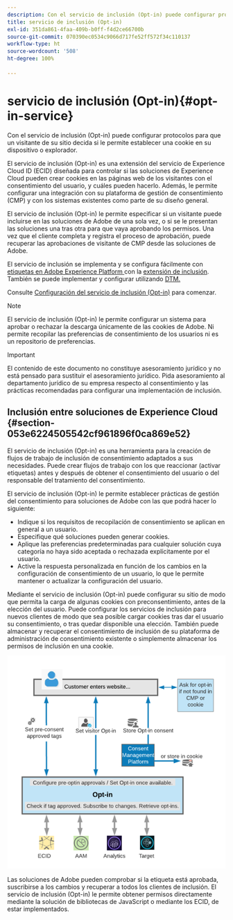 ```yaml
---
description: Con el servicio de inclusión (Opt-in) puede configurar protocolos para que un visitante de su sitio decida si le permite establecer una cookie en su dispositivo o navegador.
title: servicio de inclusión (Opt-in)
exl-id: 351da861-4faa-409b-b0ff-f4d2ce66700b
source-git-commit: 070390ec0534c9066d717fe52ff572f34c110137
workflow-type: ht
source-wordcount: '508'
ht-degree: 100%

---
```


# servicio de inclusión (Opt-in){#opt-in-service}

Con el servicio de inclusión (Opt-in) puede configurar protocolos para que un visitante de su sitio decida si le permite establecer una cookie en su dispositivo o explorador.

El servicio de inclusión (Opt-in) es una extensión del servicio de Experience Cloud ID (ECID) diseñada para controlar si las soluciones de Experience Cloud pueden crear cookies en las páginas web de los visitantes con el consentimiento del usuario, y cuáles pueden hacerlo. Además, le permite configurar una integración con su plataforma de gestión de consentimiento (CMP) y con los sistemas existentes como parte de su diseño general.

El servicio de inclusión (Opt-in) le permite especificar si un visitante puede incluirse en las soluciones de Adobe de una sola vez, o si se le presentan las soluciones una tras otra para que vaya aprobando los permisos. Una vez que el cliente completa y registra el proceso de aprobación, puede recuperar las aprobaciones de visitante de CMP desde las soluciones de Adobe.

El servicio de inclusión se implementa y se configura fácilmente con [etiquetas en Adobe Experience Platform ](https://experienceleague.adobe.com/docs/experience-platform/tags/home.html?lang=es) con la [extensión de inclusión](../../implementation-guides/opt-in-service/launch.md). También se puede implementar y configurar utilizando [DTM.](../../implementation-guides/opt-in-service/optin-dtm.md)

Consulte [Configuración del servicio de inclusión (Opt-in)](../../implementation-guides/opt-in-service/getting-started.md) para comenzar.

>[!NOTE]
>
>El servicio de inclusión (Opt-in) le permite configurar un sistema para aprobar o rechazar la descarga únicamente de las cookies de Adobe. Ni permite recopilar las preferencias de consentimiento de los usuarios ni es un repositorio de preferencias.

>[!IMPORTANT]
>
>El contenido de este documento no constituye asesoramiento jurídico y no está pensado para sustituir el asesoramiento jurídico. Pida asesoramiento al departamento jurídico de su empresa respecto al consentimiento y las prácticas recomendadas para configurar una implementación de inclusión.

## Inclusión entre soluciones de Experience Cloud {#section-053e6224505542cf961896f0ca869e52}

El servicio de inclusión (Opt-in) es una herramienta para la creación de flujos de trabajo de inclusión de consentimiento adaptados a sus necesidades. Puede crear flujos de trabajo con los que reaccionar (activar etiquetas) antes y después de obtener el consentimiento del usuario o del responsable del tratamiento del consentimiento.

El servicio de inclusión (Opt-in) le permite establecer prácticas de gestión del consentimiento para soluciones de Adobe con las que podrá hacer lo siguiente:

* Indique si los requisitos de recopilación de consentimiento se aplican en general a un usuario.
* Especifique qué soluciones pueden generar cookies.
* Aplique las preferencias predeterminadas para cualquier solución cuya categoría no haya sido aceptada o rechazada explícitamente por el usuario.
* Active la respuesta personalizada en función de los cambios en la configuración de consentimiento de un usuario, lo que le permite mantener o actualizar la configuración del usuario.

Mediante el servicio de inclusión (Opt-in) puede configurar su sitio de modo que permita la carga de algunas cookies con preconsentimiento, antes de la elección del usuario. Puede configurar los servicios de inclusión para nuevos clientes de modo que sea posible cargar cookies tras dar el usuario su consentimiento, o tras quedar disponible una elección. También puede almacenar y recuperar el consentimiento de inclusión de su plataforma de administración de consentimiento existente o simplemente almacenar los permisos de inclusión en una cookie.

![](assets/Opt-in-approval.png)

Las soluciones de Adobe pueden comprobar si la etiqueta está aprobada, suscribirse a los cambios y recuperar a todos los clientes de inclusión. El servicio de inclusión (Opt-in) le permite obtener permisos directamente mediante la solución de bibliotecas de JavaScript o mediante los ECID, de estar implementados.
